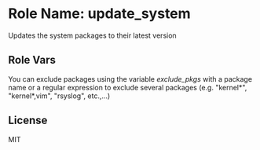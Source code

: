 Role Name: **update_system**
=========

Updates the system packages to their latest version

Role Vars
-------

You can exclude packages using the variable _exclude_pkgs_ with a package name or a regular expression to exclude several packages (e.g. "kernel*", "kernel*,vim", "rsyslog", etc.,...)

License
-------

MIT
